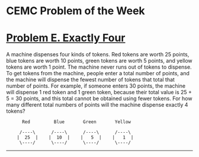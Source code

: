 # CEMC Problem of the Week
# [Problem E. Exactly Four](https://cemc.uwaterloo.ca/sites/default/files/documents/2024/POTWE-24-N-01-P.pdf)

A machine dispenses four kinds of tokens. Red tokens are worth 25 points, blue
tokens are worth 10 points, green tokens are worth 5 points, and yellow tokens
are worth 1 point. The machine never runs out of tokens to dispense.
To get tokens from the machine, people enter a total number of points, and the
machine will dispense the fewest number of tokens that total that number of
points. For example, if someone enters 30 points, the machine will dispense 1 red
token and 1 green token, because their total value is 25 + 5 = 30 points, and this
total cannot be obtained using fewer tokens.
For how many different total numbers of points will the machine dispense exactly
4 tokens?

```
      Red         Blue       Green       Yellow
      
     /----\      /----\      /----\      /----\
    |  25  |    |  10  |    |   5  |    |   1  |
     \----/      \----/      \----/      \----/
```

---


